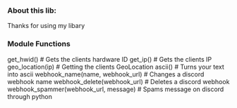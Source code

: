 ### About this lib:
Thanks for using my libary

### Module Functions
get_hwid() # Gets the clients hardware ID
get_ip() # Gets the clients IP
geo_location(ip) # Getting the clients GeoLocation
ascii() # Turns your text into ascii
webhook_name(name, webhook_url) # Changes a discord webhook name
webhook_delete(webhook_url) # Deletes a discord webhook
webhook_spammer(webhook_url, message) # Spams message on discord through python
